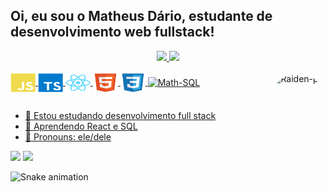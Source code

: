 ## Oi, eu sou o Matheus Dário, estudante de desenvolvimento web fullstack!
<div align="center">
  <a href="https://github.com/mathdario">
  <img height="180em" src="https://github-readme-stats.vercel.app/api?username=mathdario&show_icons=true&theme=dracula&include_all_commits=true&count_private=true"/>
  <img height="180em" src="https://github-readme-stats.vercel.app/api/top-langs/?username=mathdario&layout=compact&langs_count=7&theme=dracula"/>
</div>
<div style="display: inline_block"><br>
  <img align="center" alt="Math-Js" height="30" width="40" src="https://raw.githubusercontent.com/devicons/devicon/master/icons/javascript/javascript-plain.svg">
  <img align="center" alt="Math-Ts" height="30" width="40" src="https://raw.githubusercontent.com/devicons/devicon/master/icons/typescript/typescript-plain.svg">
  <img align="center" alt="Math-React" height="30" width="40" src="https://raw.githubusercontent.com/devicons/devicon/master/icons/react/react-original.svg">
  <img align="center" alt="Math-HTML" height="30" width="40" src="https://raw.githubusercontent.com/devicons/devicon/master/icons/html5/html5-original.svg">
  <img align="center" alt="Math-CSS" height="30" width="40" src="https://raw.githubusercontent.com/devicons/devicon/master/icons/css3/css3-original.svg">
  <img align="center" alt="Math-SQL" height="30" width="40" src="https://cdn.jsdelivr.net/gh/devicons/devicon/icons/postgresql/postgresql-original.svg">
  <img align="right" alt="Raiden-pic" height="150" style="border-radius:50px;" src="https://media.discordapp.net/attachments/239186982264242176/1033540553951936564/unknown.png?width=676&height=676">
</div>
  
  ##
  
- :telescope: Estou estudando desenvolvimento full stack
- :seedling: Aprendendo React e SQL
- :punch: Pronouns: ele/dele

<div> 
  <a href = "mailto:matheus-dario@outlook.com"><img src="https://img.shields.io/badge/-Gmail-%23333?style=for-the-badge&logo=gmail&logoColor=white" target="_blank"></a>
  <a href="https://www.linkedin.com/in/matheusdnbraga/" target="_blank"><img src="https://img.shields.io/badge/-LinkedIn-%230077B5?style=for-the-badge&logo=linkedin&logoColor=white" target="_blank"></a> 
 
  ![Snake animation](https://github.com/mathdario/mathdario/blob/output/github-contribution-grid-snake.svg)
 
</div>
